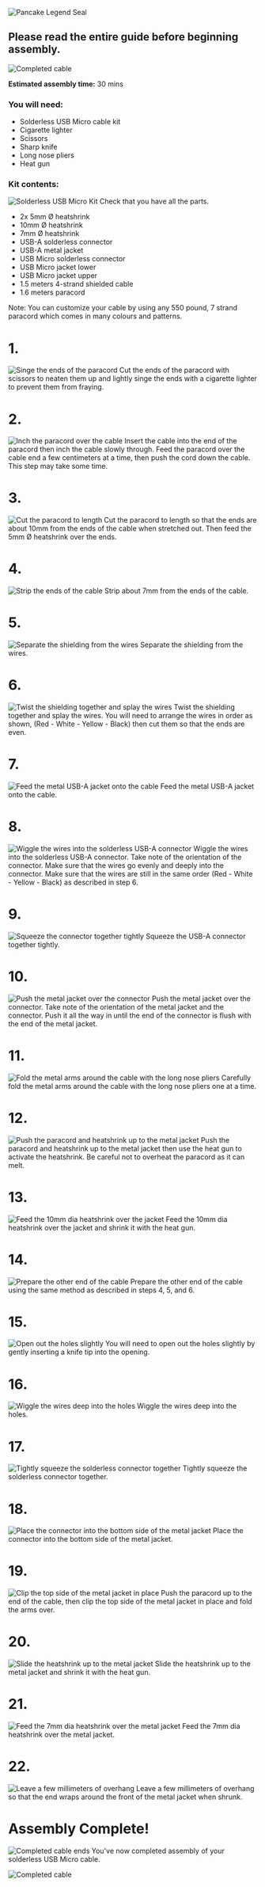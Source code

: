 ![Pancake Legend Seal](https://github.com/PancakeLegend/Keyboards/blob/master/Pancake%20Legend%20Seal.svg)

## Please read the entire guide before beginning assembly.

![Completed cable](https://i.imgur.com/kwcXyd3.jpg)

**Estimated assembly time:** 30 mins

### You will need:

* Solderless USB Micro cable kit 
* Cigarette lighter
* Scissors
* Sharp knife
* Long nose pliers
* Heat gun

### Kit contents:

![Solderless USB Micro Kit](https://i.imgur.com/EsYBOai.jpg)
 Check that you have all the parts.

* 2x 5mm Ø heatshrink
* 10mm Ø heatshrink
* 7mm Ø heatshrink
* USB-A solderless connector
* USB-A metal jacket
* USB Micro solderless connector
* USB Micro jacket lower
* USB Micro jacket upper
* 1.5 meters 4-strand shielded cable
* 1.6 meters paracord

Note: You can customize your cable by using any 550 pound, 7 strand paracord which comes in many colours and patterns.

# 1.

![Singe the ends of the paracord](https://i.imgur.com/VnEdsZK.jpg)
Cut the ends of the paracord with scissors to neaten them up and lightly singe the ends with a cigarette lighter to prevent them from fraying.

# 2.

![Inch the paracord over the cable](https://i.imgur.com/Ka2JsAm.jpg)
Insert the cable into the end of the paracord then inch the cable slowly through. Feed the paracord over the cable end a few centimeters at a time, then push the cord down the cable. This step may take some time.

# 3.

![Cut the paracord to length](https://i.imgur.com/VTImBkG.jpg)
Cut the paracord to length so that the ends are about 10mm from the ends of the cable when stretched out. Then feed the 5mm Ø heatshrink over the ends.

# 4.

![Strip the ends of the cable](https://i.imgur.com/9tjSnUq.jpg)
Strip about 7mm from the ends of the cable.

# 5.

![Separate the shielding from the wires](https://i.imgur.com/qPgGBA2.jpg)
Separate the shielding from the wires.

# 6.

![Twist the shielding together and splay the wires](https://i.imgur.com/BGRA6KR.jpg)
Twist the shielding together and splay the wires. You will need to arrange the wires in order as shown, (Red - White - Yellow - Black) then cut them so that the ends are even.

# 7.

![Feed the metal USB-A jacket onto the cable](https://i.imgur.com/u41IjpL.jpg)
Feed the metal USB-A jacket onto the cable.

# 8.

![Wiggle the wires into the solderless USB-A connector](https://i.imgur.com/VQP8hxo.jpg)
Wiggle the wires into the solderless USB-A connector. Take note of the orientation of the connector. Make sure that the wires go evenly and deeply into the connector. Make sure that the wires are still in the same order (Red - White - Yellow - Black) as described in step 6.

# 9.

![Squeeze the connector together tightly](https://i.imgur.com/3TeUjyU.jpg)
Squeeze the USB-A connector together tightly.

# 10.

![Push the metal jacket over the connector](https://i.imgur.com/hVKrgbG.jpg)
Push the metal jacket over the connector. Take note of the orientation of the metal jacket and the connector. Push it all the way in until the end of the connector is flush with the end of the metal jacket.

# 11.

![Fold the metal arms around the cable with the long nose pliers](https://i.imgur.com/xcf3hyZ.jpg)
Carefully fold the metal arms around the cable with the long nose pliers one at a time.

# 12.

![Push the paracord and heatshrink up to the metal jacket](https://i.imgur.com/RQPVF9j.jpg)
Push the paracord and heatshrink up to the metal jacket then use the heat gun to activate the heatshrink. Be careful not to overheat the paracord as it can melt.

# 13.

![Feed the 10mm dia heatshrink over the jacket](https://i.imgur.com/XbcxRgN.jpg)
Feed the 10mm dia heatshrink over the jacket and shrink it with the heat gun.

# 14.

![Prepare the other end of the cable](https://i.imgur.com/owlSv0S.jpg)
Prepare the other end of the cable using the same method as described in steps 4, 5, and 6.

# 15.

![Open out the holes slightly](https://i.imgur.com/koEtMJ0.jpg)
You will need to open out the holes slightly by gently inserting a knife tip into the opening.

# 16.

![Wiggle the wires deep into the holes](https://i.imgur.com/NXgG85z.jpg)
Wiggle the wires deep into the holes.

# 17.

![Tightly squeeze the solderless connector together](https://i.imgur.com/P0Jiha4.jpg)
Tightly squeeze the solderless connector together.

# 18.

![Place the connector into the bottom side of the metal jacket](https://i.imgur.com/69jnxgA.jpg)
Place the connector into the bottom side of the metal jacket.

# 19.

![Clip the top side of the metal jacket in place](https://i.imgur.com/SGwVZkD.jpg)
Push the paracord up to the end of the cable, then clip the top side of the metal jacket in place and fold the arms over. 

# 20.

![Slide the heatshrink up to the metal jacket](https://i.imgur.com/yRgyK5E.jpg)
Slide the heatshrink up to the metal jacket and shrink it with the heat gun.

# 21.

![Feed the 7mm dia heatshrink over the metal jacket](https://i.imgur.com/2ZaLJmD.jpg)
Feed the 7mm dia heatshrink over the metal jacket.

# 22.

![Leave a few millimeters of overhang](https://i.imgur.com/KrlRxII.jpg)
Leave a few millimeters of overhang so that the end wraps around the front of the metal jacket when shrunk.

# Assembly Complete!

![Completed cable ends](https://i.imgur.com/60DISdD.jpg)
You've now completed assembly of your solderless USB Micro cable.

![Completed cable](https://i.imgur.com/CFBH5Am.jpg)





